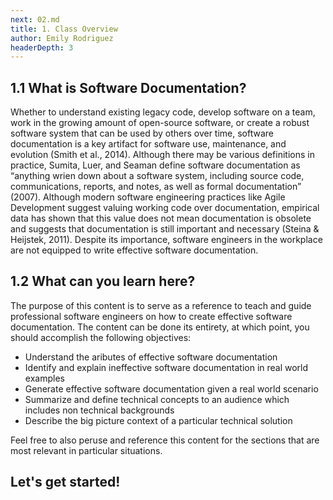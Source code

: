 ```yaml
---
next: 02.md
title: 1. Class Overview
author: Emily Rodriguez
headerDepth: 3
---
```


## 1.1 What is Software Documentation?
Whether to understand existing legacy code, develop software on a team, work
in the growing amount of open-source software, or create a robust software
system that can be used by others over time, software documentation is a key
artifact for software use, maintenance, and evolution (Smith et al., 2014).
Although there may be various definitions in practice, Sumita, Luer, and
Seaman define software documentation as “anything wrien down about a
software system, including source code, communications, reports, and notes, as
well as formal documentation” (2007). Although modern software engineering
practices like Agile Development suggest valuing working code over
documentation, empirical data has shown that this value does not mean
documentation is obsolete and suggests that documentation is still important and
necessary (Steina & Heijstek, 2011). Despite its importance, software engineers
in the workplace are not equipped to write effective software documentation.

## 1.2 What can you learn here?
The purpose of this content is to serve as a reference to teach and guide professional software engineers on how to create effective software documentation. The content can be done its entirety, at which point, you should accomplish the following objectives:
- Understand the aributes of effective software documentation
- Identify and explain ineffective software documentation in real world
examples
- Generate effective software documentation given a real world scenario
- Summarize and define technical concepts to an audience which includes
non technical backgrounds
- Describe the big picture context of a particular technical solution

Feel free to also peruse and reference this content for the sections that are most relevant in particular situations.

## Let's get started!